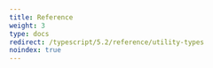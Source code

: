 ```yaml
---
title: Reference
weight: 3
type: docs
redirect: /typescript/5.2/reference/utility-types
noindex: true
---
```

